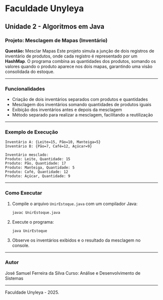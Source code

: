 # Faculdade Unyleya

## Unidade 2 - Algoritmos em Java

### Projeto: Mesclagem de Mapas (Inventário)

**Questão:** Mesclar Mapas
Este projeto simula a junção de dois registros de inventário de produtos, onde cada registro é representado por um **HashMap**. O programa combina as quantidades dos produtos, somando os valores quando o produto aparece nos dois mapas, garantindo uma visão consolidada do estoque.

---

### Funcionalidades

* Criação de dois inventários separados com produtos e quantidades
* Mesclagem dos inventários somando quantidades de produtos iguais
* Exibição dos inventários antes e depois da mesclagem
* Método separado para realizar a mesclagem, facilitando a reutilização

---

### Exemplo de Execução

```
Inventário A: {Leite=15, Pão=10, Manteiga=5}
Inventário B: {Pão=7, Café=12, Açúcar=9}

Inventário mesclado:
Produto: Leite, Quantidade: 15
Produto: Pão, Quantidade: 17
Produto: Manteiga, Quantidade: 5
Produto: Café, Quantidade: 12
Produto: Açúcar, Quantidade: 9
```

---

### Como Executar

1. Compile o arquivo `UnirEstoque.java` com um compilador Java:

   ```bash
   javac UnirEstoque.java
   ```

2. Execute o programa:

   ```bash
   java UnirEstoque
   ```

3. Observe os inventários exibidos e o resultado da mesclagem no console.

---

### Autor

José Samuel Ferreira da Silva
Curso: Análise e Desenvolvimento de Sistemas

---

Faculdade Unyleya - 2025.